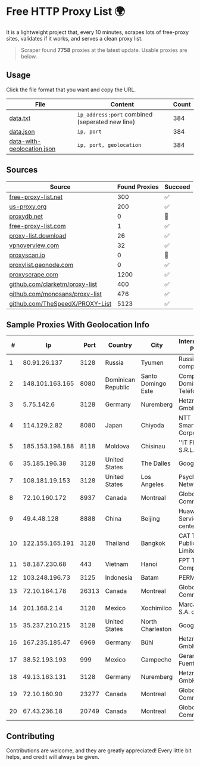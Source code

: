 
# Free HTTP Proxy List 🌍

It is a lightweight project that, every 10 minutes, scrapes lots of free-proxy sites, validates if it works, and serves a clean proxy list.


> Scraper found **7758** proxies at the latest update. Usable proxies are below.

## Usage

Click the file format that you want and copy the URL.


|File|Content|Count|
|----|-------|-----|
|[data.txt](https://raw.githubusercontent.com/themiralay/Proxy-List-World/master/data.txt)|`ip_address:port` combined (seperated new line)|384|
|[data.json](https://raw.githubusercontent.com/themiralay/Proxy-List-World/master/data.json)|`ip, port`|384|
|[data-with-geolocation.json](https://raw.githubusercontent.com/themiralay/Proxy-List-World/master/data-with-geolocation.json)|`ip, port, geolocation`|384|

## Sources

|Source|Found Proxies|Succeed|
|------|-------------|-------|
|[free-proxy-list.net](https://free-proxy-list.net)|300|✅|
|[us-proxy.org](https://www.us-proxy.org)|200|✅|
|[proxydb.net](http://proxydb.net)|0|🚫|
|[free-proxy-list.com](https://free-proxy-list.com/?page=&port=&type%5B%5D=http&type%5B%5D=https&up_time=0&search=Search)|1|✅|
|[proxy-list.download](https://www.proxy-list.download/HTTP)|26|✅|
|[vpnoverview.com](https://vpnoverview.com/privacy/anonymous-browsing/free-proxy-servers)|32|✅|
|[proxyscan.io](https://www.proxyscan.io)|0|🚫|
|[proxylist.geonode.com](https://proxylist.geonode.com/api/proxy-list?limit=300&page=1&sort_by=lastChecked&sort_type=desc&protocols=http,https)|0|✅|
|[proxyscrape.com](https://api.proxyscrape.com/v2/?request=displayproxies&protocol=http&timeout=10000&country=all&ssl=all&anonymity=all)|1200|✅|
|[github.com/clarketm/proxy-list](https://raw.githubusercontent.com/clarketm/proxy-list/master/proxy-list-raw.txt)|400|✅|
|[github.com/monosans/proxy-list](https://raw.githubusercontent.com/monosans/proxy-list/main/proxies/http.txt)|476|✅|
|[github.com/TheSpeedX/PROXY-List](https://raw.githubusercontent.com/TheSpeedX/PROXY-List/master/http.txt)|5123|✅|


## Sample Proxies With Geolocation Info

|#|Ip|Port|Country|City|Internet Service Provider|
|-|--|----|-------|----|-------------------------|
|1|80.91.26.137|3128|Russia|Tyumen|Russian company LLC|
|2|148.101.163.165|8080|Dominican Republic|Santo Domingo Este|Compañía Dominicana de Teléfonos S. A.|
|3|5.75.142.6|3128|Germany|Nuremberg|Hetzner Online GmbH|
|4|114.129.2.82|8080|Japan|Chiyoda|NTT SmartConnect Corporation|
|5|185.153.198.188|8118|Moldova|Chisinau|''IT FRUIT'' S.R.L.|
|6|35.185.196.38|3128|United States|The Dalles|Google LLC|
|7|108.181.19.153|3128|United States|Los Angeles|Psychz Networks|
|8|72.10.160.172|8937|Canada|Montreal|GloboTech Communications|
|9|49.4.48.128|8888|China|Beijing|Huawei Cloud Service data center|
|10|122.155.165.191|3128|Thailand|Bangkok|CAT Telecom Public Company Limited|
|11|58.187.230.68|443|Vietnam|Hanoi|FPT Telecom Company|
|12|103.248.196.73|3125|Indonesia|Batam|PERMANA|
|13|72.10.164.178|26313|Canada|Montreal|GloboTech Communications|
|14|201.168.2.14|3128|Mexico|Xochimilco|Marcatel Com, S.A. de C.V.|
|15|35.237.210.215|3128|United States|North Charleston|Google LLC|
|16|167.235.185.47|6969|Germany|Bühl|Hetzner Online GmbH|
|17|38.52.193.193|999|Mexico|Campeche|Gerardo Raul Fuentes Maas|
|18|49.13.163.131|3128|Germany|Nuremberg|Hetzner Online GmbH|
|19|72.10.160.90|23277|Canada|Montreal|GloboTech Communications|
|20|67.43.236.18|20749|Canada|Montreal|GloboTech Communications|



## Contributing

Contributions are welcome, and they are greatly appreciated! Every
little bit helps, and credit will always be given.

